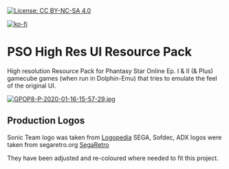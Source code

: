 [![License: CC BY-NC-SA 4.0](https://img.shields.io/badge/License-CC%20BY--NC--SA%204.0-lightgrey.svg)](https://creativecommons.org/licenses/by-nc-sa/4.0/)

[![ko-fi](https://www.ko-fi.com/img/githubbutton_sm.svg)](https://ko-fi.com/T6T416DT1)

# PSO High Res UI Resource Pack
High resolution Resource Pack for Phantasy Star Online Ep. I & II (& Plus) gamecube games (when run in Dolphin-Emu) that tries to emulate the feel of the original UI.

[![GPOP8-P-2020-01-16-15-57-29.jpg](https://i.postimg.cc/vHzfRMJk/GPOP8-P-2020-01-16-15-57-29.jpg)](https://postimg.cc/ppmpzNXJ)

## Production Logos
Sonic Team logo was taken from [Logopedia](https://www.logos.fandom.com)
SEGA, Sofdec, ADX logos were taken from segaretro.org [SegaRetro](https://www.segaretro.org)

They have been adjusted and re-coloured where needed to fit this project.
